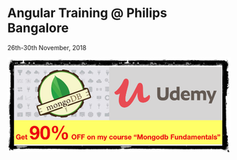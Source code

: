 # Angular Training @ Philips Bangalore

26th-30th November, 2018 

<a href="https://www.udemy.com/mongodb-fundamentals/?couponCode=FIRST500" target="_blank">
<img src="https://github.com/kayartaya-vinod/2019_01_HIBERNATE_SPRING_HPE/raw/master/assets/images/promo-1.png">
</a>

